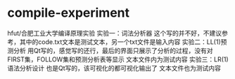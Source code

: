 # compile-experiment
hfut/合肥工业大学编译原理实验
实验一：词法分析器
  这个写的并不好，不建议参考，其中的code.txt文本是测试文本，另一个txt文件是输入内容
实验二：LL(1)预测分析
  用Qt写的，感觉写的还行，最后的界面只展示了分析的过程，没有对FIRST集，FOLLOW集和预测分析表等显示
  文本文件内为测试内容
实验三：LR(1)语法分析设计
  也是Qt写的，该可视化的都可视化输出了
  文本文件也为测试内容
